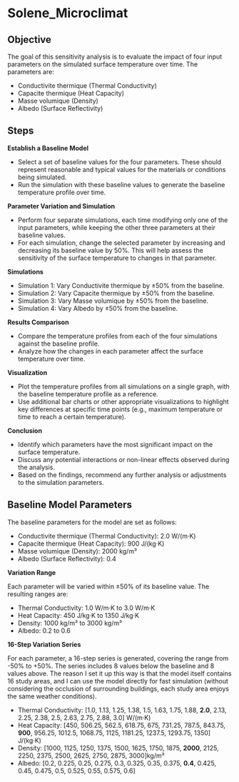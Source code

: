 # Solene_Microclimat

## Objective

The goal of this sensitivity analysis is to evaluate the impact of four input parameters on the simulated surface temperature over time. The parameters are:
- Conductivite thermique (Thermal Conductivity)
- Capacite thermique (Heat Capacity)
- Masse volumique (Density)
- Albedo (Surface Reflectivity)

## Steps

**Establish a Baseline Model**
- Select a set of baseline values for the four parameters. These should represent reasonable and typical values for the materials or conditions being simulated.
- Run the simulation with these baseline values to generate the baseline temperature profile over time.

**Parameter Variation and Simulation**
- Perform four separate simulations, each time modifying only one of the input parameters, while keeping the other three parameters at their baseline values.
- For each simulation, change the selected parameter by increasing and decreasing its baseline value by 50%. This will help assess the sensitivity of the surface temperature to changes in that parameter.

**Simulations**
- Simulation 1: Vary Conductivite thermique by ±50% from the baseline.
- Simulation 2: Vary Capacite thermique by ±50% from the baseline.
- Simulation 3: Vary Masse volumique by ±50% from the baseline.
- Simulation 4: Vary Albedo by ±50% from the baseline.

**Results Comparison**
- Compare the temperature profiles from each of the four simulations against the baseline profile.
- Analyze how the changes in each parameter affect the surface temperature over time.

**Visualization**
- Plot the temperature profiles from all simulations on a single graph, with the baseline temperature profile as a reference.
- Use additional bar charts or other appropriate visualizations to highlight key differences at specific time points (e.g., maximum temperature or time to reach a certain temperature).

**Conclusion**
- Identify which parameters have the most significant impact on the surface temperature.
- Discuss any potential interactions or non-linear effects observed during the analysis.
- Based on the findings, recommend any further analysis or adjustments to the simulation parameters.

## Baseline Model Parameters

The baseline parameters for the model are set as follows:
- Conductivite thermique (Thermal Conductivity): 2.0 W/(m·K)
- Capacite thermique (Heat Capacity): 900 J/(kg·K)
- Masse volumique (Density): 2000 kg/m³
- Albedo (Surface Reflectivity): 0.4

**Variation Range**

Each parameter will be varied within ±50% of its baseline value. The resulting ranges are:
- Thermal Conductivity: 1.0 W/m·K to 3.0 W/m·K
- Heat Capacity: 450 J/kg·K to 1350 J/kg·K
- Density: 1000 kg/m³ to 3000 kg/m³
- Albedo: 0.2 to 0.6

**16-Step Variation Series**

For each parameter, a 16-step series is generated, covering the range from -50% to +50%. The series includes 8 values below the baseline and 8 values above. The reason I set it up this way is that the model itself contains 16 study areas, and I can use the model directly for fast simulation (without considering the occlusion of surrounding buildings, each study area enjoys the same weather conditions).

- Thermal Conductivity: [1.0, 1.13, 1.25, 1.38, 1.5, 1.63, 1.75, 1.88, **2.0**, 2.13, 2.25, 2.38, 2.5, 2.63, 2.75, 2.88, 3.0] W/(m·K)
- Heat Capacity: [450, 506.25, 562.5, 618.75, 675, 731.25, 787.5, 843.75, **900**, 956.25, 1012.5, 1068.75, 1125, 1181.25, 1237.5, 1293.75, 1350] J/(kg·K)
- Density: [1000, 1125, 1250, 1375, 1500, 1625, 1750, 1875, **2000**, 2125, 2250, 2375, 2500, 2625, 2750, 2875, 3000]kg/m³
- Albedo: [0.2, 0.225, 0.25, 0.275, 0.3, 0.325, 0.35, 0.375, **0.4**, 0.425, 0.45, 0.475, 0.5, 0.525, 0.55, 0.575, 0.6]
